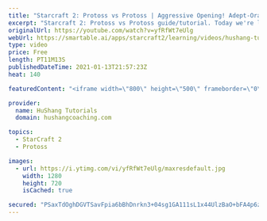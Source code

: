 ```yaml
---
title: "Starcraft 2: Protoss vs Protoss | Aggressive Opening! Adept-Oracle [2020 Build Order Guide]"
excerpt: "Starcraft 2: Protoss vs Protoss guide/tutorial. Today we're learning an aggressive pvp opening with 8 adepts + 2 oracles. It hits like a tank and there's pretty much no way for your opponent to defend any damage. The question is more so \"how much damage\" can you do?  Protoss vs Protoss | Aggressive Opening!"
originalUrl: https://youtube.com/watch?v=yfRfWt7eUlg
webUrl: https://smartable.ai/apps/starcraft2/learning/videos/hushang-tutorials-starcraft-2-protoss-vs-protoss-aggressive-opening-adept-oracle-2020-build-order-guide/
type: video
price: Free
length: PT11M13S
publishedDateTime: 2021-01-13T21:57:23Z
heat: 140

featuredContent: "<iframe width=\"800\" height=\"500\" frameborder=\"0\" src=\"https://www.youtube.com/embed/yfRfWt7eUlg\" allow=\"accelerometer; autoplay; encrypted-media; gyroscope; picture-in-picture\" allowfullscreen></iframe>"

provider:
  name: HuShang Tutorials
  domain: hushangcoaching.com

topics:
  - StarCraft 2
  - Protoss

images:
  - url: https://i.ytimg.com/vi/yfRfWt7eUlg/maxresdefault.jpg
    width: 1280
    height: 720
    isCached: true

secured: "PSaxTdOghDGVTSavFpia6bBhDnrkn3+04sg1GA111sL1x44UlzBaO+bFA4p6zIaTwLg7pXXhbafNFIsKbkLgWSge0tLZD/p1Z6TS7dkZwWzP+kxyBQhCdGHUyZs9hXXtHhJ+5aLYoZccGVXrI/zHKWDk6jpHNN2ADEphlBo4UzId8EcTGNcHXBVPxlzwQz25FW/hbgO30CFGILl82vBo3jMehJmwww1NmMJTo66/A6yhqR4Spuh3qvthHA2b7UTW55nOtRnQAaNpgliCYcrT2DIT9ecKpQLy14OubMy1O7Fyr0d8ALtdeU/67r2wLSbXdH/b+b78WBme/Un8dNVE09xErDkSyKHbC0ONkFuX9xqKb2Hz4r69jJxa54wd0i78X5IIq2tzctFq8QeAcbFzjmQaGNA400ME41uFwKqEl+w=;j0xiBKVq0eeDtmcH4AaHOg=="
---
```


